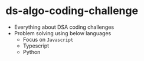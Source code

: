 # ds-algo-coding-challenge

- Everything about DSA coding challenges
- Problem solving using below languages
  - Focus on `Javascript`
  - Typescript
  - Python
